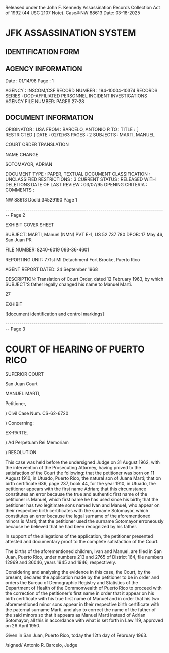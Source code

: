 Released under the John F. Kennedy
Assassination Records Collection Act of
1992 (44 USC 2107 Note). Case#:NW
88613 Date: 03-18-2025

# JFK ASSASSINATION SYSTEM
## IDENTIFICATION FORM

## AGENCY INFORMATION

Date : 01/14/98
Page : 1

AGENCY : INSCOM/CSF
RECORD NUMBER : 194-10004-10374
RECORDS SERIES : DOD-AFFILIATED PERSONNEL INCIDENT INVESTIGATIONS
AGENCY FILE NUMBER: PAGES 27-28

## DOCUMENT INFORMATION

ORIGINATOR : USA
FROM : BARCELO, ANTONIO R
TO :
TITLE : [ RESTRICTED ]
DATE : 02/12/63
PAGES : 2
SUBJECTS : MARTI, MANUEL

COURT ORDER TRANSLATION

NAME CHANGE

SOTOMAYOR, ADRIAN

DOCUMENT TYPE : PAPER, TEXTUAL DOCUMENT
CLASSIFICATION : UNCLASSIFIED
RESTRICTIONS : 3
CURRENT STATUS : RELEASED WITH DELETIONS
DATE OF LAST REVIEW : 03/07/95
OPENING CRITERIA :
COMMENTS :

NW 88613 DocId:34529190 Page 1


-------------------------------------------------------------------------------- Page 2

EXHIBIT COVER SHEET

SUBJECT: MARTI, Manuel (NMN)
PVT E-1, US 52 737 780
DPOB: 17 May 46, San Juan PR

FILE NUMBER: 8240-6019
093-36-4601

REPORTING UNIT: 771st MI Detachment
Fort Brooke, Puerto Rico

AGENT REPORT DATED: 24 September 1968

DESCRIPTION: Translation of Court Order, dated 12 February 1963,
by which SUBJECT'S father legally changed his name
to Manuel Marti.

27

EXHIBIT

![document identification and control markings]


-------------------------------------------------------------------------------- Page 3

# COURT OF HEARING OF PUERTO RICO

SUPERIOR COURT

San Juan Court

MANUEL MARTI,

Petitioner,

) Civil Case Num. CS-62-6720

) Concerning:

EX-PARTE.

) Ad Perpetuam Rei Memoriam

) 
RESOLUTION

This case was held before the undersigned Judge on 31 August 1962, with the intervention of the Prosecuting Attorney, having proved to the satisfaction of the Court the following: that the petitioner was born on 11 August 1910, in Utuado, Puerto Rico, the natural son of Juana Marti; that on birth certificate 636, page 237, book 44, for the year 1910, in Utuado, the petitioner appears with the first name Adrian; that this circumstance constitutes an error because the true and authentic first name of the petitioner is Manuel, which first name he has used since his birth; that the petitioner has two legitimate sons named Ivan and Manuel, who appear on their respective birth certificates with the surname Sotomayor, which constitutes an error because the legal surname of the aforementioned minors is Marti; that the petitioner used the surname Sotomayor erroneously because he believed that he had been recognized by his father.

In support of the allegations of the application, the petitioner presented attested and documentary proof to the complete satisfaction of the Court.

The births of the aforementioned children, Ivan and Manuel, are filed in San Juan, Puerto Rico, under numbers 213 and 2765 of District 164, file numbers 12969 and 36046, years 1945 and 1946, respectively.

Considering and analysing the evidence in this case, the Court, by the present, declares the application made by the petitioner to be in order and orders the Bureau of Demographic Registry and Statistics of the Department of Health of the Commonwealth of Puerto Rico to proceed with the correction of the petitioner's first name in order that it appear on his birth certificate with his true first name of Manuel and in order that his two aforementioned minor sons appear in their respective birth certificate with the paternal surname Marti, and also to correct the name of the father of the said minors so that it appears as Manuel Marti instead of Adrian Sotomayor; all this in accordance with what is set forth in Law 119, approved on 26 April 1950.

Given in San Juan, Puerto Rico, today the 12th day of February 1963.

/signed/
Antonio R. Barcelo,
Judge
